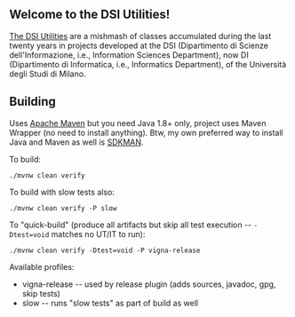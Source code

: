Welcome to the DSI Utilities!
-----------------------------

[The DSI Utilities](http://dsiutils.di.unimi.it/) are a mishmash of
classes accumulated during the last twenty years in projects developed at
the DSI (Dipartimento di Scienze dell'Informazione, i.e., Information
Sciences Department), now DI (Dipartimento di Informatica, i.e.,
Informatics Department), of the Università degli Studi di Milano.

Building
--------

Uses [Apache Maven](https://maven.apache.org/) but you need Java 1.8+ only, project uses Maven Wrapper (no need to install anything).
Btw, my own preferred way to install Java and Maven as well is [SDKMAN](https://sdkman.io/).

To build:
```
./mvnw clean verify
```

To build with slow tests also:
```
./mvnw clean verify -P slow
```

To "quick-build" (produce all artifacts but skip all test execution -- `-Dtest=void` matches no UT/IT to run):
```
./mvnw clean verify -Dtest=void -P vigna-release
```

Available profiles:
* vigna-release -- used by release plugin (adds sources, javadoc, gpg, skip tests)
* slow -- runs "slow tests" as part of build as well

